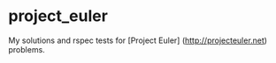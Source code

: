 project_euler
=============

My solutions and rspec tests for [Project Euler] (http://projecteuler.net) problems.
